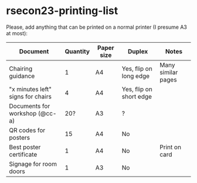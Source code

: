 # rsecon23-printing-list

Please, add anything that can be printed on a normal printer (I presume A3 at most):

| Document                          | Quantity | Paper size | Duplex                  | Notes              |
| --------------------------------- | -------- | ---------- | ----------------------- | ------------------ |
| Chairing guidance                 | 1        | A4         | Yes, flip on long edge  | Many similar pages |
| "x minutes left" signs for chairs | 4        | A4         | Yes, flip on short edge |                    |
| Documents for workshop (@cc-a)    | 20?      | A3         | ?                       |                    |
| QR codes for posters              | 15       | A4         | No                      |                    |
| Best poster certificate           | 1        | A4         | No                      | Print on card      |
| Signage for room doors            | 1        | A3         | No                      |                    |
